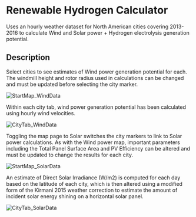 # Renewable Hydrogen Calculator

Uses an hourly weather dataset for North American cities covering 2013-2016 to calculate Wind and Solar power + Hydrogen electrolysis generation potential. 

## Description

Select cities to see estimates of Wind power generation potential for each. The windmill height and rotor radius used in calculations can be changed and must be updated before selecting the city marker. 

![StartMap_WindData](https://github.com/mmislan/RenewableH2App/tree/master/ReadMeImages/WindMap_Cities.png?raw=true)

Within each city tab, wind power generation potential has been calculated using hourly wind velocities.

![CityTab_WindData](https://github.com/mmislan/RenewableH2App/tree/master/ReadMeImages/WindData.png?raw=true)

Toggling the map page to Solar switches the city markers to link to Solar power calculations. As with the Wind power map, important parameters including the Total Panel Surface Area and PV Efficiency can be altered and must be updated to change the results for each city. 

![StartMap_SolarData](https://github.com/mmislan/RenewableH2App/tree/master/ReadMeImages/SolarMap_Cities.png?raw=true)

An estimate of Direct Solar Irradiance (W/m2) is computed for each day based on the latitude of each city, which is then altered using a modified form of the Kirmani 2015 weather correction to estimate the amount of incident solar energy shining on a horizontal solar panel. 

![CityTab_SolarData](https://github.com/mmislan/RenewableH2App/tree/master/ReadMeImages/SolarData.png?raw=true)
